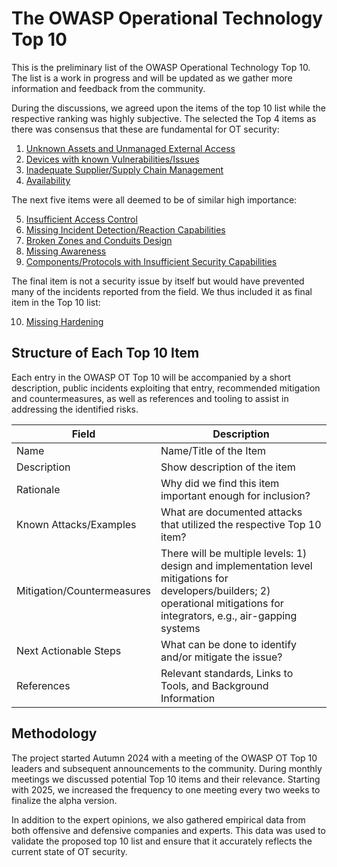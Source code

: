 # The OWASP Operational Technology Top 10

This is the preliminary list of the OWASP Operational Technology Top 10. The list is a work in progress and will be updated as we gather more information and feedback from the community.

During the discussions, we agreed upon the items of the top 10 list while the respective ranking was highly subjective. The selected the Top 4 items as there was consensus that these are fundamental for OT security:

1. [Unknown Assets and Unmanaged External Access](./unknown-assets-and-admin-access.md)
2. [Devices with known Vulnerabilities/Issues](./accessible-devices-with-known-vulnerabilities.md)
3. [Inadequate Supplier/Supply Chain Management](./inadequate_supply_chain_management.md)
4. [Availability](./loss-of-availability.md)

The next five items were all deemed to be of similar high importance:

5. [Insufficient Access Control](./insufficient-access-control.md)
6. [Missing Incident Detection/Reaction Capabilities](./missing-incident-detection-reaction-capabilities.md)
7. [Broken Zones and Conduits Design](./broken-zone-and-conduits-design.md)
8. [Missing Awareness](./missing-awareness.md)
9. [Components/Protocols with Insufficient Security Capabilities](./components-with-insufficient-security-capabilities.md)

The final item is not a security issue by itself but would have prevented many of the incidents reported from the field. We thus included it as final item in the Top 10 list:

10. [Missing Hardening](./missing-hardening.md)

## Structure of Each Top 10 Item

Each entry in the OWASP OT Top 10 will be accompanied by a short description, public incidents exploiting that entry, recommended mitigation and countermeasures, as well as references and tooling to assist in addressing the identified risks.

| Field | Description |
| --- | --- |
| Name | Name/Title of the Item |
| Description | Show description of the item |
| Rationale | Why did we find this item important enough for inclusion? |
| Known Attacks/Examples | What are documented attacks that utilized the respective Top 10 item? |
| Mitigation/Countermeasures | There will be multiple levels: 1) design and implementation level mitigations for developers/builders;  2) operational mitigations for integrators, e.g., air-gapping systems |
| Next Actionable Steps | What can be done to identify and/or mitigate the issue? |
| References| Relevant standards, Links to Tools, and Background Information |

## Methodology

The project started Autumn 2024 with a meeting of the OWASP OT Top 10 leaders and subsequent announcements to the community. During monthly meetings we discussed potential Top 10 items and their relevance. Starting with 2025, we increased the frequency to one meeting every two weeks to finalize the alpha version.

In addition to the expert opinions, we also gathered empirical data from both offensive and defensive companies and experts. This data was used to validate the proposed top 10 list and ensure that it accurately reflects the current state of OT security.
